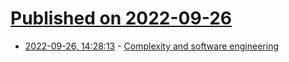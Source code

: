 # [Published on 2022-09-26](index.md)

* [2022-09-26, 14:28:13](https://lobste.rs/s/cfbce7/complexity_software_engineering) - [Complexity and software engineering](https://wellquite.org/posts/complexity/)

